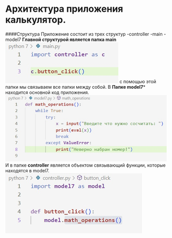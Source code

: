 # Архитектура приложения калькулятор.
####Структура
Приложение состоит из трех структур 
-controller
-main
-model7
**Главной структурой является папка main**
![](main.jpeg)
с помощью этой папки мы связываем все папки между собой.
В **Папке model7*** находится основной код приложения.
![](math.jpeg)
И в папке **controller** является объектом связывающий функции, которые находятся в model7.
![](button.jpeg)
